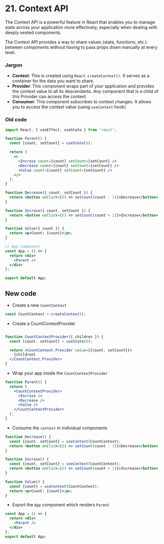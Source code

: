 # 21. Context API

The Context API is a powerful feature in React that enables you to manage state across your application more effectively, especially when dealing with deeply nested components.

The Context API provides a way to share values (state, functions, etc.) between components without having to pass props down manually at every level. 

### Jargon

- **Context**: This is created using `React.createContext()`. It serves as a container for the data you want to share.
- **Provider**: This component wraps part of your application and provides the context value to all its descendants. Any component that is a child of this Provider can access the context.
- **Consumer**: This component subscribes to context changes. It allows you to access the context value (using `useContext`  hook)

### Old code

```jsx
import React, { useEffect, useState } from 'react';

function Parent() {
  const [count, setCount] = useState(0);

  return (
    <>
      <Incrase count={count} setCount={setCount} />
      <Decrease count={count} setCount={setCount} />
      <Value count={count} setCount={setCount} />
    </>
  );
}

function Decrease({ count, setCount }) {
  return <button onClick={() => setCount(count - 1)}>Decrease</button>;
}

function Incrase({ count, setCount }) {
  return <button onClick={() => setCount(count + 1)}>Increase</button>;
}

function Value({ count }) {
  return <p>Count: {count}</p>;
}

// App Component
const App = () => {
  return <div>
    <Parent />
  </div>
};

export default App;

```

## New code

- Create a new `CountContext`

```jsx
const CountContext = createContext();
```

- Create a CountContextProvider

```jsx

function CountContextProvider({ children }) {
  const [count, setCount] = useState(0);

  return <CountContext.Provider value={{count, setCount}}>
    {children}
  </CountContext.Provider>
}
```

- Wrap your app inside the `CountContextProvider`

```jsx
function Parent() {
  return (
    <CountContextProvider>
      <Incrase />
      <Decrease />
      <Value />
    </CountContextProvider>
  );
}
```

- Consume the `context` in individual components

```jsx
function Decrease() {
  const {count, setCount} = useContext(CountContext);
  return <button onClick={() => setCount(count - 1)}>Decrease</button>;
}

function Incrase() {
  const {count, setCount} = useContext(CountContext);
  return <button onClick={() => setCount(count + 1)}>Increase</button>;
}

function Value() {
  const {count} = useContext(CountContext);
  return <p>Count: {count}</p>;
}

```

- Export the `App` component which renders `Parent`

```jsx
const App = () => {
  return <div>
    <Parent />
  </div>
};
export default App;
```